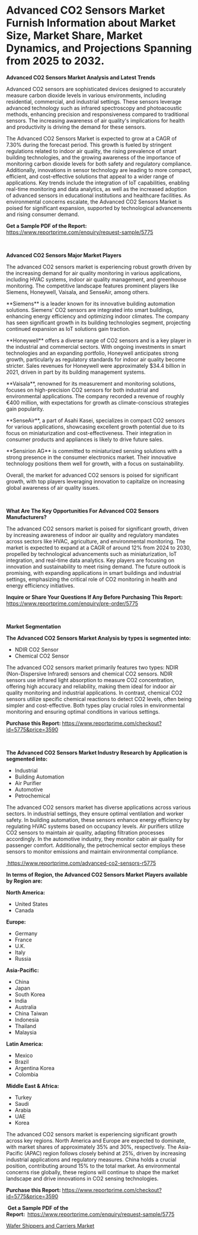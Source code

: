 <p><h1>Advanced CO2 Sensors Market Furnish Information about Market Size, Market Share, Market Dynamics, and Projections Spanning from 2025 to 2032.</h1></p><p><strong>Advanced CO2 Sensors Market Analysis and Latest Trends</strong></p>
<p><p>Advanced CO2 sensors are sophisticated devices designed to accurately measure carbon dioxide levels in various environments, including residential, commercial, and industrial settings. These sensors leverage advanced technology such as infrared spectroscopy and photoacoustic methods, enhancing precision and responsiveness compared to traditional sensors. The increasing awareness of air quality's implications for health and productivity is driving the demand for these sensors.</p><p>The Advanced CO2 Sensors Market is expected to grow at a CAGR of 7.30% during the forecast period. This growth is fueled by stringent regulations related to indoor air quality, the rising prevalence of smart building technologies, and the growing awareness of the importance of monitoring carbon dioxide levels for both safety and regulatory compliance. Additionally, innovations in sensor technology are leading to more compact, efficient, and cost-effective solutions that appeal to a wider range of applications. Key trends include the integration of IoT capabilities, enabling real-time monitoring and data analytics, as well as the increased adoption of advanced sensors in educational institutions and healthcare facilities. As environmental concerns escalate, the Advanced CO2 Sensors Market is poised for significant expansion, supported by technological advancements and rising consumer demand.</p></p>
<p><strong>Get a Sample PDF of the Report:&nbsp;</strong> <a href="https://www.reportprime.com/enquiry/request-sample/5775?utm_campaign=2534&utm_medium=2&utm_source=Github&utm_content=ia&utm_term=19032025&utm_id=advanced-co2-sensors">https://www.reportprime.com/enquiry/request-sample/5775</a></p>
<p>&nbsp;</p>
<p><strong>Advanced CO2 Sensors Major Market Players</strong></p>
<p><p>The advanced CO2 sensors market is experiencing robust growth driven by the increasing demand for air quality monitoring in various applications, including HVAC systems, indoor air quality management, and greenhouse monitoring. The competitive landscape features prominent players like Siemens, Honeywell, Vaisala, and SenseAir, among others.</p><p>**Siemens** is a leader known for its innovative building automation solutions. Siemens’ CO2 sensors are integrated into smart buildings, enhancing energy efficiency and optimizing indoor climates. The company has seen significant growth in its building technologies segment, projecting continued expansion as IoT solutions gain traction.</p><p>**Honeywell** offers a diverse range of CO2 sensors and is a key player in the industrial and commercial sectors. With ongoing investments in smart technologies and an expanding portfolio, Honeywell anticipates strong growth, particularly as regulatory standards for indoor air quality become stricter. Sales revenues for Honeywell were approximately $34.4 billion in 2021, driven in part by its building management systems.</p><p>**Vaisala**, renowned for its measurement and monitoring solutions, focuses on high-precision CO2 sensors for both industrial and environmental applications. The company recorded a revenue of roughly €400 million, with expectations for growth as climate-conscious strategies gain popularity.</p><p>**SenseAir**, a part of Asahi Kasei, specializes in compact CO2 sensors for various applications, showcasing excellent growth potential due to its focus on miniaturization and cost-effectiveness. Their integration in consumer products and appliances is likely to drive future sales.</p><p>**Sensirion AG** is committed to miniaturized sensing solutions with a strong presence in the consumer electronics market. Their innovative technology positions them well for growth, with a focus on sustainability.</p><p>Overall, the market for advanced CO2 sensors is poised for significant growth, with top players leveraging innovation to capitalize on increasing global awareness of air quality issues.</p></p>
<p>&nbsp;</p>
<p><strong>What Are The Key Opportunities For Advanced CO2 Sensors Manufacturers?</strong></p>
<p><p>The advanced CO2 sensors market is poised for significant growth, driven by increasing awareness of indoor air quality and regulatory mandates across sectors like HVAC, agriculture, and environmental monitoring. The market is expected to expand at a CAGR of around 12% from 2024 to 2030, propelled by technological advancements such as miniaturization, IoT integration, and real-time data analytics. Key players are focusing on innovation and sustainability to meet rising demand. The future outlook is promising, with expanding applications in smart buildings and industrial settings, emphasizing the critical role of CO2 monitoring in health and energy efficiency initiatives.</p></p>
<p><strong>Inquire or Share Your Questions If Any Before Purchasing This Report:</strong> <a href="https://www.reportprime.com/enquiry/pre-order/5775?utm_campaign=2534&utm_medium=2&utm_source=Github&utm_content=ia&utm_term=19032025&utm_id=advanced-co2-sensors">https://www.reportprime.com/enquiry/pre-order/5775</a></p>
<p>&nbsp;</p>
<p><strong>Market Segmentation</strong></p>
<p><strong>The Advanced CO2 Sensors Market Analysis by types is segmented into:</strong></p>
<p><ul><li>NDIR CO2 Sensor</li><li>Chemical CO2 Sensor</li></ul></p>
<p><p>The advanced CO2 sensors market primarily features two types: NDIR (Non-Dispersive Infrared) sensors and chemical CO2 sensors. NDIR sensors use infrared light absorption to measure CO2 concentration, offering high accuracy and reliability, making them ideal for indoor air quality monitoring and industrial applications. In contrast, chemical CO2 sensors utilize specific chemical reactions to detect CO2 levels, often being simpler and cost-effective. Both types play crucial roles in environmental monitoring and ensuring optimal conditions in various settings.</p></p>
<p><strong>Purchase this Report:&nbsp;</strong><a href="https://www.reportprime.com/checkout?id=5775&price=3590&utm_campaign=2534&utm_medium=2&utm_source=Github&utm_content=ia&utm_term=19032025&utm_id=advanced-co2-sensors">https://www.reportprime.com/checkout?id=5775&price=3590</a></p>
<p>&nbsp;</p>
<p><strong>The Advanced CO2 Sensors Market Industry Research by Application is segmented into:</strong></p>
<p><ul><li>Industrial</li><li>Building Automation</li><li>Air Purifier</li><li>Automotive</li><li>Petrochemical</li></ul></p>
<p><p>The advanced CO2 sensors market has diverse applications across various sectors. In industrial settings, they ensure optimal ventilation and worker safety. In building automation, these sensors enhance energy efficiency by regulating HVAC systems based on occupancy levels. Air purifiers utilize CO2 sensors to maintain air quality, adapting filtration processes accordingly. In the automotive industry, they monitor cabin air quality for passenger comfort. Additionally, the petrochemical sector employs these sensors to monitor emissions and maintain environmental compliance.</p></p>
<p><a href="https://www.reportprime.com/advanced-co2-sensors-r5775?utm_campaign=2534&utm_medium=2&utm_source=Github&utm_content=ia&utm_term=19032025&utm_id=advanced-co2-sensors">&nbsp;https://www.reportprime.com/advanced-co2-sensors-r5775</a></p>
<p><strong>In terms of Region, the Advanced CO2 Sensors Market Players available by Region are:</strong></p>
<p>
    <p> <strong> North America: </strong>
        <ul>
            <li>United States</li>
            <li>Canada</li>
        </ul>
        </p> 
    <p> <strong> Europe: </strong>
        <ul>
            <li>Germany</li>
            <li>France</li>
            <li>U.K.</li>
            <li>Italy</li>
            <li>Russia</li>
        </ul>
        </p> 
    <p> <strong> Asia-Pacific: </strong>
        <ul>
            <li>China</li>
            <li>Japan</li>
            <li>South Korea</li>
            <li>India</li>
            <li>Australia</li>
            <li>China Taiwan</li>
            <li>Indonesia</li>
            <li>Thailand</li>
            <li>Malaysia</li>
        </ul>
        </p> 
    <p> <strong> Latin America: </strong>
        <ul>
            <li>Mexico</li>
            <li>Brazil</li>
            <li>Argentina Korea</li>
            <li>Colombia</li>
        </ul>
        </p> 
    <p> <strong> Middle East & Africa: </strong>
        <ul>
            <li>Turkey</li>
            <li>Saudi</li>
            <li>Arabia</li>
            <li>UAE</li>
            <li>Korea</li>
        </ul>
    </p>
    </p>
<p><p>The advanced CO2 sensors market is experiencing significant growth across key regions. North America and Europe are expected to dominate, with market shares of approximately 35% and 30%, respectively. The Asia-Pacific (APAC) region follows closely behind at 25%, driven by increasing industrial applications and regulatory measures. China holds a crucial position, contributing around 15% to the total market. As environmental concerns rise globally, these regions will continue to shape the market landscape and drive innovations in CO2 sensing technologies.</p></p>
<p><strong>Purchase this Report: </strong><a href="https://www.reportprime.com/checkout?id=5775&price=3590&utm_campaign=2534&utm_medium=2&utm_source=Github&utm_content=ia&utm_term=19032025&utm_id=advanced-co2-sensors">https://www.reportprime.com/checkout?id=5775&price=3590</a></p>
<p>&nbsp;<strong>Get a Sample PDF of the Report:&nbsp;&nbsp;</strong><a href="https://www.reportprime.com/enquiry/request-sample/5775?utm_campaign=2534&utm_medium=2&utm_source=Github&utm_content=ia&utm_term=19032025&utm_id=advanced-co2-sensors">https://www.reportprime.com/enquiry/request-sample/5775</a></p>
<p><strong></strong></p>
<p><p><a href="https://github.com/chungwimbu4/Market-Research-Report-List-1/blob/main/wafer-shippers-and-carriers-market.md?utm_campaign=2534&utm_medium=2&utm_source=Github&utm_content=ia&utm_term=19032025&utm_id=advanced-co2-sensors">Wafer Shippers and Carriers Market</a></p></p>